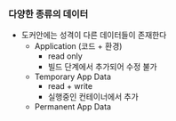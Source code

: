 ### 다양한 종류의 데이터
- 도커안에는 성격이 다른 데이터들이 존재한다
	- Application (코드 + 환경)
		- read only
		- 빌드 단계에서 추가되어 수정 불가
	- Temporary App Data
		- read + write
		- 실행중인 컨테이너에서 추가
	- Permanent App Data